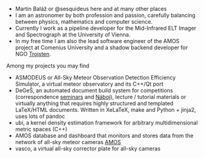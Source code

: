 - Martin Baláž or @sesquideus here and at many other places
- I am an astronomer by both profession and passion, carefully balancing between physics, mathematics and computer science.
- Currently I work as a pipeline developer for the Mid-Infrared ELT Imager and Spectrograph at the University of Vienna.
- In my free time I am also the lead software engineer of the AMOS project at Comenius University and a shadow backend developer for NGO [Trojsten](https://trojsten.sk/).

Among my projects you may find
- ASMODEUS or All-Sky Meteor Observation Detection Efficiency Simulator, a virtual meteor observatory and its C++/Qt port
- DeGeŠ, an automated document build system for competitions (correspondence [seminars](https://fks.sk/) and [Náboj](https://physics.naboj.org/)),
  lecture / tutorial materials or virtually anything that requires highly structured and templated LaTeX/HTML documents.
  Written in XeLaTeX, make and Python + jinja2, uses lots of pandoc
- ubi, a kernel density estimation framework for arbitrary multidimensional metric spaces (C++)
- AMOS database and dashboard that monitors and stores data from the network of all-sky meteor cameras
  [AMOS](https://fmph.uniba.sk/en/microsites/daa/division-of-astronomy-and-astrophysics/research/meteors/amos/)
- vasco, a virtual all-sky corrector plate for all-sky cameras

<!---
sesquideus/sesquideus is a ✨ special ✨ repository because its `README.md` (this file) appears on your GitHub profile.
You can click the Preview link to take a look at your changes.
--->
